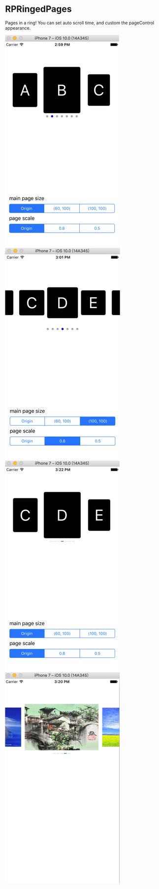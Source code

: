 # RPRingedPages
Pages in a ring!
You can set auto scroll time, and custom the pageControl appearance.


![img](https://github.com/DingHub/ScreenShots/blob/master/RPRingedPages/0.png)
![img](https://github.com/DingHub/ScreenShots/blob/master/RPRingedPages/1.png)
![img](https://github.com/DingHub/ScreenShots/blob/master/RPRingedPages/2.png)
![img](https://github.com/DingHub/ScreenShots/blob/master/RPRingedPages/3.png)
